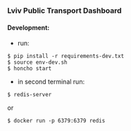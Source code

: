 ### Lviv Public Transport Dashboard

#### Development:

* run:
```
$ pip install -r requirements-dev.txt
$ source env-dev.sh
$ honcho start
```

* in second terminal run:
```
$ redis-server
```
or
```
$ docker run -p 6379:6379 redis
```
